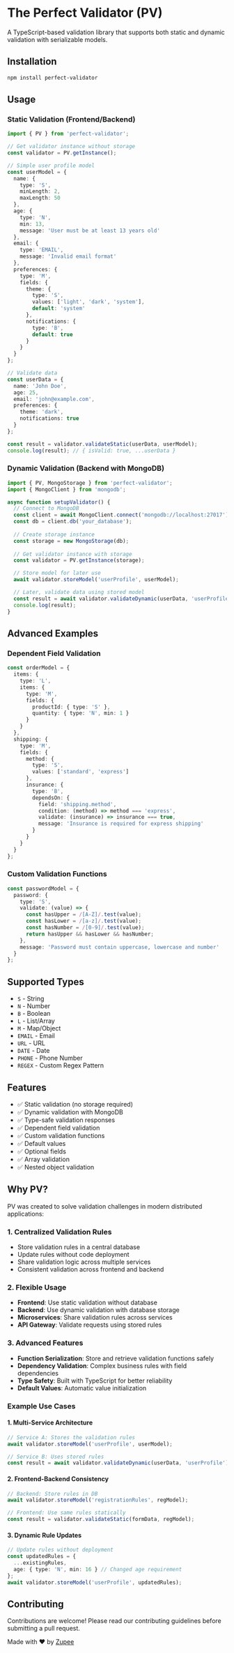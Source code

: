 # The Perfect Validator (PV)

A TypeScript-based validation library that supports both static and dynamic validation with serializable models.

## Installation

```bash
npm install perfect-validator
```

## Usage

### Static Validation (Frontend/Backend)
```typescript
import { PV } from 'perfect-validator';

// Get validator instance without storage
const validator = PV.getInstance();

// Simple user profile model
const userModel = {
  name: { 
    type: 'S', 
    minLength: 2,
    maxLength: 50 
  },
  age: { 
    type: 'N', 
    min: 13,
    message: 'User must be at least 13 years old'
  },
  email: { 
    type: 'EMAIL',
    message: 'Invalid email format'
  },
  preferences: {
    type: 'M',
    fields: {
      theme: {
        type: 'S',
        values: ['light', 'dark', 'system'],
        default: 'system'
      },
      notifications: {
        type: 'B',
        default: true
      }
    }
  }
};

// Validate data
const userData = {
  name: 'John Doe',
  age: 25,
  email: 'john@example.com',
  preferences: {
    theme: 'dark',
    notifications: true
  }
};

const result = validator.validateStatic(userData, userModel);
console.log(result); // { isValid: true, ...userData }
```

### Dynamic Validation (Backend with MongoDB)
```typescript
import { PV, MongoStorage } from 'perfect-validator';
import { MongoClient } from 'mongodb';

async function setupValidator() {
  // Connect to MongoDB
  const client = await MongoClient.connect('mongodb://localhost:27017');
  const db = client.db('your_database');
  
  // Create storage instance
  const storage = new MongoStorage(db);
  
  // Get validator instance with storage
  const validator = PV.getInstance(storage);

  // Store model for later use
  await validator.storeModel('userProfile', userModel);

  // Later, validate data using stored model
  const result = await validator.validateDynamic(userData, 'userProfile');
  console.log(result);
}
```

## Advanced Examples

### Dependent Field Validation
```typescript
const orderModel = {
  items: {
    type: 'L',
    items: {
      type: 'M',
      fields: {
        productId: { type: 'S' },
        quantity: { type: 'N', min: 1 }
      }
    }
  },
  shipping: {
    type: 'M',
    fields: {
      method: {
        type: 'S',
        values: ['standard', 'express']
      },
      insurance: {
        type: 'B',
        dependsOn: {
          field: 'shipping.method',
          condition: (method) => method === 'express',
          validate: (insurance) => insurance === true,
          message: 'Insurance is required for express shipping'
        }
      }
    }
  }
};
```

### Custom Validation Functions
```typescript
const passwordModel = {
  password: {
    type: 'S',
    validate: (value) => {
      const hasUpper = /[A-Z]/.test(value);
      const hasLower = /[a-z]/.test(value);
      const hasNumber = /[0-9]/.test(value);
      return hasUpper && hasLower && hasNumber;
    },
    message: 'Password must contain uppercase, lowercase and number'
  }
};
```

## Supported Types
- `S` - String
- `N` - Number
- `B` - Boolean
- `L` - List/Array
- `M` - Map/Object
- `EMAIL` - Email
- `URL` - URL
- `DATE` - Date
- `PHONE` - Phone Number
- `REGEX` - Custom Regex Pattern

## Features
- ✅ Static validation (no storage required)
- ✅ Dynamic validation with MongoDB
- ✅ Type-safe validation responses
- ✅ Dependent field validation
- ✅ Custom validation functions
- ✅ Default values
- ✅ Optional fields
- ✅ Array validation
- ✅ Nested object validation

## Why PV?

PV was created to solve validation challenges in modern distributed applications:

### 1. Centralized Validation Rules
- Store validation rules in a central database
- Update rules without code deployment
- Share validation logic across multiple services
- Consistent validation across frontend and backend

### 2. Flexible Usage
- **Frontend**: Use static validation without database
- **Backend**: Use dynamic validation with database storage
- **Microservices**: Share validation rules across services
- **API Gateway**: Validate requests using stored rules

### 3. Advanced Features
- **Function Serialization**: Store and retrieve validation functions safely
- **Dependency Validation**: Complex business rules with field dependencies
- **Type Safety**: Built with TypeScript for better reliability
- **Default Values**: Automatic value initialization

### Example Use Cases

#### 1. Multi-Service Architecture
```typescript
// Service A: Stores the validation rules
await validator.storeModel('userProfile', userModel);

// Service B: Uses stored rules
const result = await validator.validateDynamic(userData, 'userProfile');
```

#### 2. Frontend-Backend Consistency
```typescript
// Backend: Store rules in DB
await validator.storeModel('registrationRules', regModel);

// Frontend: Use same rules statically
const result = validator.validateStatic(formData, regModel);
```

#### 3. Dynamic Rule Updates
```typescript
// Update rules without deployment
const updatedRules = {
  ...existingRules,
  age: { type: 'N', min: 16 } // Changed age requirement
};
await validator.storeModel('userProfile', updatedRules);
```

## Contributing
Contributions are welcome! Please read our contributing guidelines before submitting a pull request.

Made with ❤️ by [Zupee](https://zupee.com)